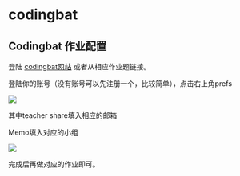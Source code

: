 # codingbat

## Codingbat 作业配置

登陆 [codingbat网站](https://codingbat.com/) 或者从相应作业题链接。

登陆你的账号（没有账号可以先注册一个，比较简单），点击右上角prefs

![](https://ossp.pengjunjie.com/mweb/16374631877230.jpg)

其中teacher share填入相应的邮箱

Memo填入对应的小组

![](https://ossp.pengjunjie.com/mweb/16374632201573.jpg)

完成后再做对应的作业即可。
